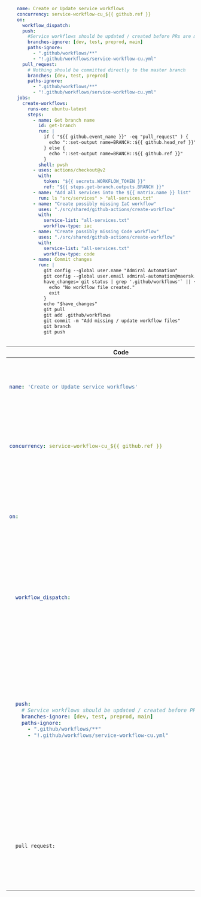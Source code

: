

```yaml {:copy}
    name: Create or Update service workflows
    concurrency: service-workflow-cu_${{ github.ref }}
    on:
      workflow_dispatch:
      push:
        #Service workflows should be updated / created before PRs are merged
        branches-ignore: [dev, test, preprod, main]
        paths-ignore:
          - ".github/workflows/**"
          - "!.github/workflows/service-workflow-cu.yml"
      pull_request:
        # Nothing should be committed directly to the master branch
        branches: [dev, test, preprod]
        paths-ignore:
          - ".github/workflows/**"
          - "!.github/workflows/service-workflow-cu.yml"
    jobs:
      create-workflows:
        runs-on: ubuntu-latest
        steps:
          - name: Get branch name
            id: get-branch
            run: |
              if ( "${{ github.event_name }}" -eq "pull_request" ) {
                echo "::set-output name=BRANCH::${{ github.head_ref }}"
              } else {
                echo "::set-output name=BRANCH::${{ github.ref }}"
              }
            shell: pwsh
          - uses: actions/checkout@v2
            with:
              token: "${{ secrets.WORKFLOW_TOKEN }}"
              ref: "${{ steps.get-branch.outputs.BRANCH }}"
          - name: "Add all services into the ${{ matrix.name }} list"
            run: ls "src/services" > "all-services.txt"
          - name: "Create possibly missing IaC workflow"
            uses: "./src/shared/github-actions/create-workflow"
            with:
              service-list: "all-services.txt"
              workflow-type: iac
          - name: "Create possibly missing Code workflow"
            uses: "./src/shared/github-actions/create-workflow"
            with:
              service-list: "all-services.txt"
              workflow-type: code
          - name: Commit changes
            run: |
              git config --global user.name "Admiral Automation"
              git config --global user.email admiral-automation@maersk.com
              have_changes=`git status | grep '.github/workflows'` || {
                echo "No workflow file created."
                exit
              }
              echo "$have_changes"
              git pull
              git add .github/workflows
              git commit -m "Add missing / update workflow files"
              git branch
              git push
              
```

<table style="table-layout: fixed;">
<thead>
  <tr>
    <th scope="col" style="width:30%"><b>Code</b></th>
    <th scope="col" style="width:70%"><b>Explanation</b></th>
  </tr>
</thead>
<tbody>
<tr>
<td>

```yaml
name: 'Create or Update service workflows'
```
</td>
<td>

The name of the workflow as it will appear in the "Actions" tab of the GitHub repository.
</td>
</tr>
    
<tr>
<td>
    
```yaml
concurrency: service-workflow-cu_${{ github.ref }}
```
</td>
<td>
    
Creates a concurrency group for specific events. For more information, see "[AUTOTITLE](/actions/using-jobs/using-concurrency)."
</td>
</tr>
    
<tr>
<td>
    
```yaml
on:
```
</td>
<td>
    
The `on` keyword lets you define the events that trigger when the workflow is run. You can define multiple events here. For more information, see "[AUTOTITLE](/actions/using-workflows/triggering-a-workflow#using-events-to-trigger-workflows)."
</td>
</tr>
<tr>
<td>

```yaml 
  workflow_dispatch:
```
</td>
<td>

Add the `workflow_dispatch` event if you want to be able to manually run this workflow from the UI. For more information, see [`workflow_dispatch`](/actions/using-workflows/events-that-trigger-workflows#workflow_dispatch).
</td>
</tr>
<tr>
<td>

```yaml
  push:
    # Service workflows should be updated / created before PRs are merged
    branches-ignore: [dev, test, preprod, main]
    paths-ignore:
      - ".github/workflows/**"
      - "!.github/workflows/service-workflow-cu.yml"
```
</td>
<td>

Add the `push` event, so that the workflow DOES NOT runs when a commit is pushed to a branches called `dev, test, preprod and main`. Even For feature branches, ignore the changes committed to any files in '.github/workflows' path EXCEPT 'service-workflow-cu.yml' file. For more information, see [`push`](/actions/using-workflows/events-that-trigger-workflows#push).
</td>
</tr>
<tr>
<td>

```yaml{:copy}
  pull_request:
```
</td>
<td>

Add the `pull_request` event, so that the workflow runs automatically every time a pull request is created or updated. For more information, see [`pull_request`](/actions/using-workflows/events-that-trigger-workflows#pull_request).
</td>
</tr>

</tbody>
</table>

